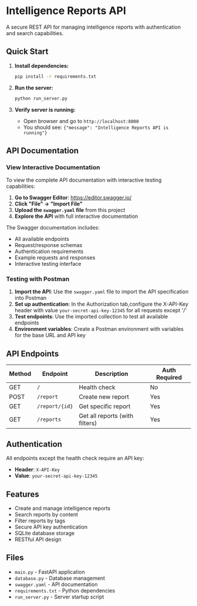 # Intelligence Reports API

A secure REST API for managing intelligence reports with authentication and search capabilities.

## Quick Start

1. **Install dependencies:**
   ```bash
   pip install -r requirements.txt
   ```

2. **Run the server:**
   ```bash
   python run_server.py
   ```

3. **Verify server is running:**
   - Open browser and go to `http://localhost:8000`
   - You should see: `{"message": "Intelligence Reports API is running"}`

## API Documentation

### View Interactive Documentation

To view the complete API documentation with interactive testing capabilities:

1. **Go to Swagger Editor**: https://editor.swagger.io/
2. **Click "File" → "Import File"**
3. **Upload the `swagger.yaml` file** from this project
4. **Explore the API** with full interactive documentation

The Swagger documentation includes:
- All available endpoints
- Request/response schemas
- Authentication requirements
- Example requests and responses
- Interactive testing interface

### Testing with Postman

1. **Import the API**: Use the `swagger.yaml` file to import the API specification into Postman
2. **Set up authentication**: In the Authorization tab,configure the X-API-Key header with value `your-secret-api-key-12345` for all requests except '/'
3. **Test endpoints**: Use the imported collection to test all available endpoints
4. **Environment variables**: Create a Postman environment with variables for the base URL and API key


## API Endpoints

| Method | Endpoint | Description | Auth Required |
|--------|----------|-------------|---------------|
| GET | `/` | Health check | No |
| POST | `/report` | Create new report | Yes |
| GET | `/report/{id}` | Get specific report | Yes |
| GET | `/reports` | Get all reports (with filters) | Yes |

## Authentication

All endpoints except the health check require an API key:
- **Header**: `X-API-Key`
- **Value**: `your-secret-api-key-12345`

## Features

- Create and manage intelligence reports
- Search reports by content
- Filter reports by tags
- Secure API key authentication
- SQLite database storage
- RESTful API design

## Files

- `main.py` - FastAPI application
- `database.py` - Database management
- `swagger.yaml` - API documentation
- `requirements.txt` - Python dependencies
- `run_server.py` - Server startup script
